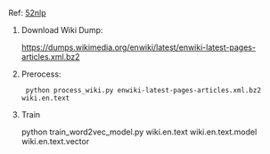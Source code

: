Ref: [52nlp](http://www.52nlp.cn/%E4%B8%AD%E8%8B%B1%E6%96%87%E7%BB%B4%E5%9F%BA%E7%99%BE%E7%A7%91%E8%AF%AD%E6%96%99%E4%B8%8A%E7%9A%84word2vec%E5%AE%9E%E9%AA%8C)

1. Download Wiki Dump:

    https://dumps.wikimedia.org/enwiki/latest/enwiki-latest-pages-articles.xml.bz2

2. Prerocess:

        python process_wiki.py enwiki-latest-pages-articles.xml.bz2 wiki.en.text

3. Train 

    python train_word2vec_model.py wiki.en.text wiki.en.text.model wiki.en.text.vector
